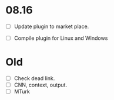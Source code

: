 # 08.16
- [ ] Update plugin to market place.
- [ ] Compile plugin for Linux and Windows


# Old
- [ ] Check dead link.
- [ ] CNN, context, output.
- [ ] MTurk
